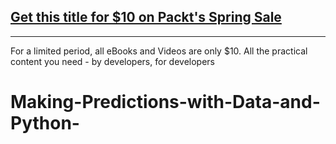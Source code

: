## [Get this title for $10 on Packt's Spring Sale](https://www.packt.com/V07298?utm_source=github&utm_medium=packt-github-repo&utm_campaign=spring_10_dollar_2022)
-----
For a limited period, all eBooks and Videos are only $10. All the practical content you need \- by developers, for developers

# Making-Predictions-with-Data-and-Python-